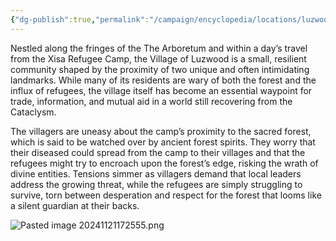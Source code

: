 ```yaml
---
{"dg-publish":true,"permalink":"/campaign/encyclopedia/locations/luzwood-village/"}
---
```


Nestled along the fringes of the The Arboretum and within a day’s travel from the Xisa Refugee Camp, the Village of Luzwood is a small, resilient community shaped by the proximity of two unique and often intimidating landmarks. While many of its residents are wary of both the forest and the influx of refugees, the village itself has become an essential waypoint for trade, information, and mutual aid in a world still recovering from the Cataclysm.

The villagers are uneasy about the camp’s proximity to the sacred forest, which is said to be watched over by ancient forest spirits. They worry that their diseased could spread from the camp to their villages and that the refugees might try to encroach upon the forest’s edge, risking the wrath of divine entities. Tensions simmer as villagers demand that local leaders address the growing threat, while the refugees are simply struggling to survive, torn between desperation and respect for the forest that looms like a silent guardian at their backs.



![Pasted image 20241121172555.png](/img/user/Config/DATA/Image%20Storage/Pasted%20image%2020241121172555.png)